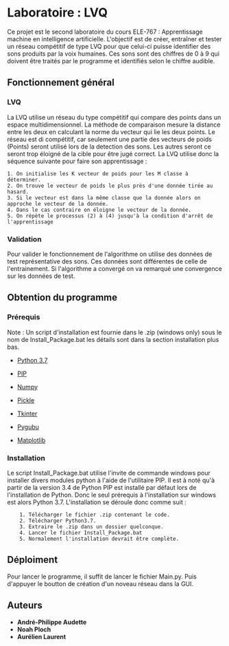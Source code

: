 # Laboratoire : LVQ

Ce projet est le second laboratoire du cours ELE-767 : Apprentissage machine en intelligence artificielle. L'objectif est de créer,
entraîner et tester un réseau compétitif de type LVQ pour que celui-ci puisse identifier des sons produits par la voix humaines. Ces sons
sont des chiffres de 0 à 9 qui doivent être traités par le programme et identifiés selon le chiffre audible.

## Fonctionnement général

### LVQ

La LVQ utilise un réseau du type compétitif qui compare des points dans un espace multidimensionnel. La méthode de comparaison mesure la distance entre les deux en calculant la norme du vecteur qui lie les deux points. Le réseau est di compétitif, car seulement une partie des vecteurs de poids (Points) seront utilisé lors de la detection des sons. Les autres seront ce seront trop éloigné de la cible pour être jugé correct. La LVQ utilise donc la séquence suivante pour faire son apprentissage : 

    1. On initialise les K vecteur de poids pour les M classe à déterminer.
    2. On trouve le vecteur de poids le plus près d'une donnée tirée au hasard.
    3. Si le vecteur est dans la même classe que la donnée alors on approche le vecteur de la donnée.
    4. Dans le cas contraire on éloigne le vecteur de la donnée.
    5. On répète le processus (2) à (4) jusqu'à la condition d'arrêt de l'apprentissage



### Validation 

Pour valider le fonctionnement de l'algorithme on utilise des données de test représentative des sons. Ces données sont différentes de celle de l'entrainement. Si l'algorithme a convergé on va remarqué une convergence sur les données de test.

## Obtention du programme


### Prérequis

Note : Un script d'installation est fournie dans le .zip (windows only) sous le nom de Install_Package.bat les détails sont dans la section installation plus bas.


  * [Python 3.7](https://www.python.org/downloads/release/python-370/)


  
  * [PIP](https://pypi.org/project/pip/)



  * [Numpy](https://pypi.org/project/numpy/)



  * [Pickle](https://pypi.org/project/pickle5/)



  * [Tkinter](https://pypi.org/project/tkinter3000/)
  


  * [Pygubu](https://pypi.org/project/pygubu/)
  
  
  
  * [Matplotlib](https://matplotlib.org/)


### Installation

Le script Install_Package.bat utilise l'invite de commande windows pour installer divers modules python à l'aide de l'utilitaire PIP. Il est à noté qu'à partir de la version 3.4 de Python PIP est installé par défaut lors de l'installation de Python. Donc le seul prérequis à l'installation sur windows est alors Python 3.7. L'installation se déroule donc comme suit : 

        1. Télécharger le fichier .zip contenant le code. 
        2. Télécharger Python3.7.
        3. Extraire le .zip dans un dossier quelconque.
        4. Lancer le fichier Install_Package.bat
        5. Normalement l'installation devrait être complète.

## Déploiment

Pour lancer le programme, il suffit de lancer le fichier Main.py. Puis d'appuyer le boutton de création d'un noveau réseau dans la GUI.

## Auteurs

* **André-Philippe Audette**
* **Noah Ploch**
* **Aurélien Laurent**

